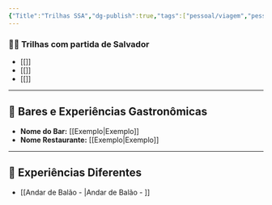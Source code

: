 ```yaml
---
{"Title":"Trilhas SSA","dg-publish":true,"tags":["pessoal/viagem","pessoal/lugares"],"permalink":"/3.Caixa de Entrada/Trilhas SSA/","dgPassFrontmatter":true}
---
```


### 🚵‍♂️ Trilhas com partida de Salvador
- [[]]
- [[]]
- [[]]
---
## 🍹 Bares e Experiências Gastronômicas
- **Nome do Bar:** [[Exemplo\|Exemplo]]
- **Nome Restaurante:** [[Exemplo\|Exemplo]]
---
## 🦔 Experiências Diferentes
- [[Andar de Balão - \|Andar de Balão - ]]
